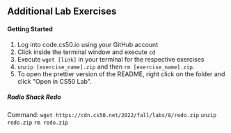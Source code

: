 ## Additional Lab Exercises 

#### Getting Started 
1. Log into code.cs50.io using your GitHub account 
2. Click inside the terminal window and execute ```cd``` 
3. Execute ```wget [link]``` in your terminal for the respective exercises
4. ```unzip [exercise_name].zip``` and then ```rm [exercise_name].zip```. 
5. To open the prettier version of the README, right click on the folder and click "Open in CS50 Lab". 


##### Radio Shack Redo
Command: ```wget https://cdn.cs50.net/2022/fall/labs/8/redo.zip```
```unzip redo.zip```
```rm redo.zip```
